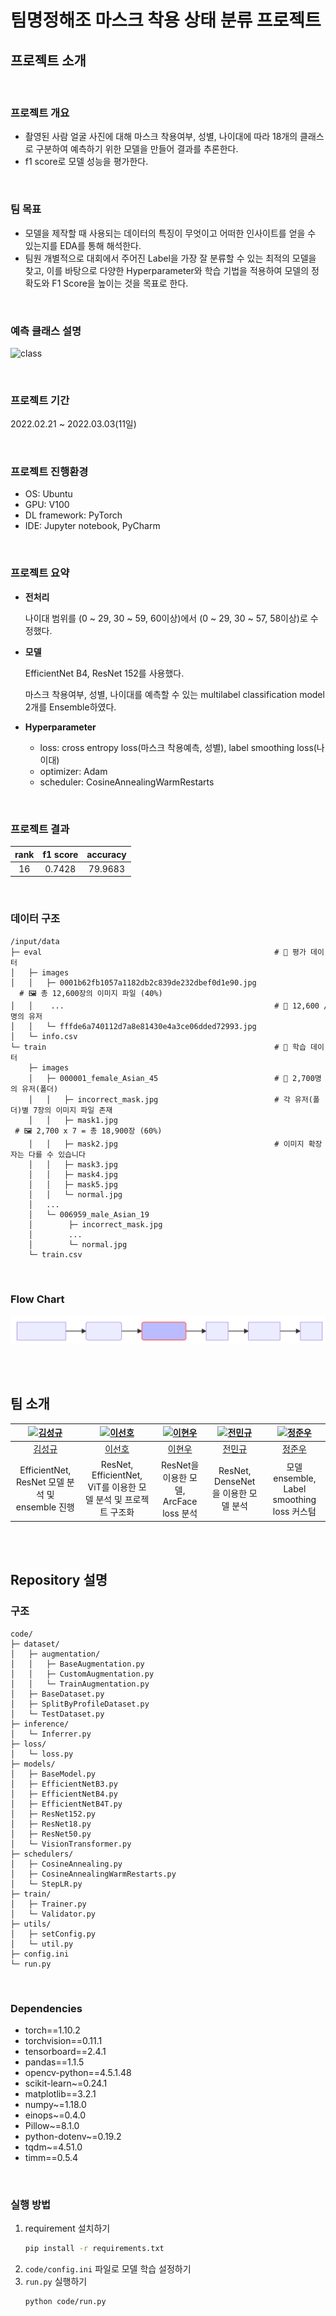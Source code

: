 # **팀명정해조** 마스크 착용 상태 분류 프로젝트

## 프로젝트 소개

<br/>

### 프로젝트 개요
- 촬영된 사람 얼굴 사진에 대해 마스크 착용여부, 성별, 나이대에 따라 18개의 클래스로 구분하여 예측하기 위한 모델을 만들어 결과를 추론한다.
- f1 score로 모델 성능을 평가한다.

<br/>

### 팀 목표

- 모델을 제작할 때 사용되는 데이터의 특징이 무엇이고 어떠한 인사이트를 얻을 수 있는지를 EDA를 통해 해석한다. 
- 팀원 개별적으로 대회에서 주어진 Label을 가장 잘 분류할 수 있는 최적의 모델을 찾고, 이를 바탕으로 다양한 Hyperparameter와 학습 기법을 적용하여 모델의 정확도와 F1 Score을 높이는 것을 목표로 한다.

<br/>

### 예측 클래스 설명
![class](https://cdn.jsdelivr.net/gh/Glanceyes/ImageRepository/2023/03/01/20230301_1677657319.svg)

<br/>

### 프로젝트 기간

2022.02.21 ~ 2022.03.03(11일)

<br/>

### 프로젝트 진행환경

- OS: Ubuntu
- GPU: V100
- DL framework: PyTorch
- IDE: Jupyter notebook, PyCharm

<br/>

### 프로젝트 요약

- **전처리**

    나이대 범위를 (0 ~ 29, 30 ~ 59, 60이상)에서 (0 ~ 29, 30 ~ 57, 58이상)로 수정했다.
    
- **모델**

    EfficientNet B4, ResNet 152를 사용했다.

    마스크 착용여부, 성별, 나이대를 예측할 수 있는 multilabel classification model 2개를 Ensemble하였다.
    
- **Hyperparameter**
  
    - loss: cross entropy loss(마스크 착용예측, 성별), label smoothing loss(나이대)
    - optimizer: Adam
    - scheduler: CosineAnnealingWarmRestarts

<br/>

### 프로젝트 결과

| rank | f1 score | accuracy |
|:----:|:--------:|:--------:|
|  16  |  0.7428  |  79.9683 | 

<br/>

### 데이터 구조

```
/input/data
├─ eval                                                    # 📁 평가 데이터
│   ├─ images
│   │   ├─ 0001b62fb1057a1182db2c839de232dbef0d1e90.jpg    # 🖼️ 총 12,600장의 이미지 파일 (40%)
│   │    ...                                               # 👥 12,600 / 7 = 1,800명의 유저
│   │   └─ fffde6a740112d7a8e81430e4a3ce06dded72993.jpg
│   └─ info.csv
└─ train                                                   # 📁 학습 데이터
    ├─ images
    │   ├─ 000001_female_Asian_45                          # 👥 2,700명의 유저(폴더)
    │   │   ├─ incorrect_mask.jpg                          # 각 유저(폴더)별 7장의 이미지 파일 존재
    │   │   ├─ mask1.jpg                                   # 🖼️ 2,700 x 7 = 총 18,900장 (60%)
    │   │   ├─ mask2.jpg                                   # 이미지 확장자는 다를 수 있습니다
    │   │   ├─ mask3.jpg
    │   │   ├─ mask4.jpg
    │   │   ├─ mask5.jpg
    │   │   └─ normal.jpg
    │   ...
    │   └─ 006959_male_Asian_19
    │        ├─ incorrect_mask.jpg
    │        ...
    │        └─ normal.jpg
    └─ train.csv
```

<br/>

### Flow Chart

![mermaid-diagram-20220311110915](https://raw.githubusercontent.com/Glanceyes/Image-Repository/981bdf890ac12a92d87e15a8bed6a1d85419a9a0/2023/03/01/20230301_1677657319.svg)

<br/>

<br/>

## 팀 소개

| [ ![김성규](https://avatars.githubusercontent.com/u/69254522?v=4) ](https://github.com/hikible) | [ ![이선호](https://avatars.githubusercontent.com/u/65075134?v=4) ](https://github.com/Glanceyes) | [ ![이현우](https://avatars.githubusercontent.com/u/52898220?v=4) ](https://github.com/harrier999) | [ ![전민규](https://avatars.githubusercontent.com/u/85151359?v=4) ](https://github.com/alsrb0607) | [ ![정준우](https://avatars.githubusercontent.com/u/39089969?v=4) ](https://github.com/ler0n) |
|:-----------------------------------------------------------------------------------------------:|:-------------------------------------------------------------------------------------------------:|:--------------------------------------------------------------------------------------------------:|:-------------------------------------------------------------------------------------------------:|:---------------------------------------------------------------------------------------------:|
|                              [ 김성규 ](https://github.com/hikible)                             |                              [ 이선호 ](https://github.com/Glanceyes)                             |                              [ 이현우 ](https://github.com/harrier999)                             |                              [ 전민규 ](https://github.com/alsrb0607)                             |                              [ 정준우 ](https://github.com/ler0n)                             |
|                              EfficientNet, ResNet 모델 분석 및 ensemble 진행                             |                     ResNet, EfficientNet, ViT를 이용한 모델 분석 및 프로젝트 구조화                    |                               ResNet을 이용한 모델, ArcFace loss 분석                              |                                ResNet, DenseNet을 이용한 모델 분석                                |                    모델 ensemble, Label smoothing loss 커스텀                    |

<br/>

<br/>

## Repository 설명

### 구조
```
code/
├─ dataset/             
│   ├─ augmentation/
│   │   ├─ BaseAugmentation.py
│   │   ├─ CustomAugmentation.py
│   │   └─ TrainAugmentation.py
│   ├─ BaseDataset.py
│   ├─ SplitByProfileDataset.py
│   └─ TestDataset.py
├─ inference/        
│   └─ Inferrer.py
├─ loss/    
│   └─ loss.py
├─ models/    
│   ├─ BaseModel.py
│   ├─ EfficientNetB3.py
│   ├─ EfficientNetB4.py
│   ├─ EfficientNetB4T.py
│   ├─ ResNet152.py
│   ├─ ResNet18.py
│   ├─ ResNet50.py
│   └─ VisionTransformer.py
├─ schedulers/     
│   ├─ CosineAnnealing.py        
│   ├─ CosineAnnealingWarmRestarts.py        
│   └─ StepLR.py        
├─ train/    
│   ├─ Trainer.py  
│   └─ Validator.py   
├─ utils/   
│   ├─ setConfig.py  
│   └─ util.py   
├─ config.ini     
└─ run.py
```

<br/>

### Dependencies

- torch==1.10.2 
- torchvision==0.11.1 
- tensorboard==2.4.1 
- pandas==1.1.5 
- opencv-python==4.5.1.48 
- scikit-learn~=0.24.1 
- matplotlib==3.2.1 
- numpy~=1.18.0 
- einops~=0.4.0 
- Pillow~=8.1.0 
- python-dotenv~=0.19.2 
- tqdm~=4.51.0 
- timm==0.5.4 

<br/>

### 실행 방법

1. requirement 설치하기
    ```bash
    pip install -r requirements.txt
    ```
2. `code/config.ini` 파일로 모델 학습 설정하기
3. `run.py` 실행하기
    ```bash
    python code/run.py
    ```
